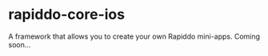 # rapiddo-core-ios
A framework that allows you to create your own Rapiddo mini-apps.
Coming soon...
